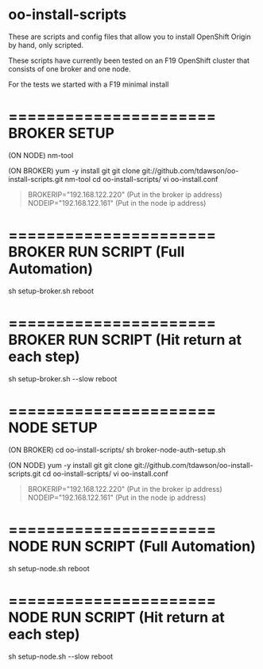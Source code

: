 oo-install-scripts
==================

These are scripts and config files that allow you to install 
OpenShift Origin by hand, only scripted.

These scripts have currently been tested on an F19 OpenShift cluster 
that consists of one broker and one node.

For the tests we started with a F19 minimal install

======================
BROKER SETUP 
======================
(ON NODE)
 nm-tool

(ON BROKER)
 yum -y install git
 git clone git://github.com/tdawson/oo-install-scripts.git
 nm-tool
 cd oo-install-scripts/
 vi oo-install.conf
 > BROKERIP="192.168.122.220" (Put in the broker ip address)
 > NODEIP="192.168.122.161" (Put in the node ip address)

======================
BROKER RUN SCRIPT 
(Full Automation)
======================
 sh setup-broker.sh
 reboot

======================
BROKER RUN SCRIPT 
(Hit return at each step)
======================
 sh setup-broker.sh --slow
 reboot

======================
NODE SETUP
======================
(ON BROKER)
 cd oo-install-scripts/
 sh broker-node-auth-setup.sh

(ON NODE)
 yum -y install git
 git clone git://github.com/tdawson/oo-install-scripts.git
 cd oo-install-scripts/
 vi oo-install.conf
 > BROKERIP="192.168.122.220" (Put in the broker ip address)
 > NODEIP="192.168.122.161" (Put in the node ip address)

======================
NODE RUN SCRIPT 
(Full Automation)
======================
 sh setup-node.sh
 reboot

======================
NODE RUN SCRIPT 
(Hit return at each step)
======================
 sh setup-node.sh --slow
 reboot

